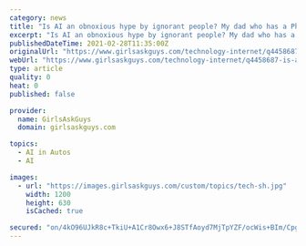 ```yaml
---
category: news
title: "Is AI an obnoxious hype by ignorant people? My dad who has a PhD in CS says that it's a ridiculous hype? He also says that Self-Driving cars have too?"
excerpt: "Is AI an obnoxious hype by ignorant people? My dad who has a PhD in CS says that it's a ridiculous hype? He also says that Self-Driving cars"
publishedDateTime: 2021-02-28T11:35:00Z
originalUrl: "https://www.girlsaskguys.com/technology-internet/q4458687-is-ai-an-obnoxious-hype-by-ignorant-people-my-dad-who-has-a-phd-in-cs"
webUrl: "https://www.girlsaskguys.com/technology-internet/q4458687-is-ai-an-obnoxious-hype-by-ignorant-people-my-dad-who-has-a-phd-in-cs"
type: article
quality: 0
heat: 0
published: false

provider:
  name: GirlsAskGuys
  domain: girlsaskguys.com

topics:
  - AI in Autos
  - AI

images:
  - url: "https://images.girlsaskguys.com/custom/topics/tech-sh.jpg"
    width: 1200
    height: 630
    isCached: true

secured: "on/4kO96UJkR8c+TkiU+A1Cr8Owx6+J8STfAoyd7MjTpYZF/ocWis+BIm/CpghhO1J23ng8qCsGouGyp4IWp2FW1Iq3O78CkgAwfgK2reExOTbU+ZT0YmJbZ0LHfDJhZ6EiIqREM1+R/7aNqPMsA5hyVMUu0AHMa8FHPYmxIp7RZCHatja6KF12OYjPevIEqyRLgwVJ/Z1gefDd/ZjEOXblcM6nIM+d3yh54d6+pT2dnoDrK9f4x2eGEjwa0RyP8eijfWgGkLMY1dIUgRa7Ilx/ltfiqJnL4xoZpni33ug6wLjFgCSny/FQKYeqYv4Ypw7muymHDPSQVz2ni96YPjpLfJwQKJITBbG56tzPBqvg=;n1v0Cg9YxC7Iq6LjrRBbIg=="
---
```


